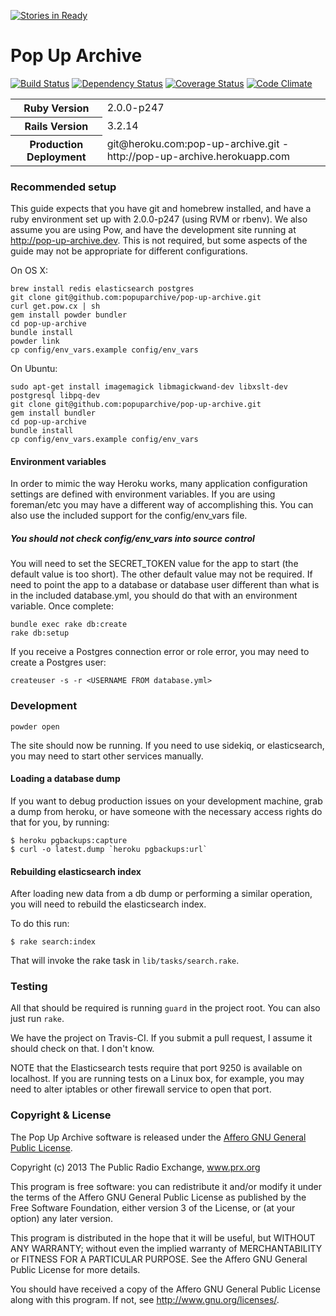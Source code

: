 [![Stories in Ready](https://badge.waffle.io/popuparchive/pop-up-archive.png)](https://waffle.io/popuparchive/pop-up-archive)  
# Pop Up Archive

[![Build Status](https://travis-ci.org/popuparchive/pop-up-archive.png?branch=master)](https://travis-ci.org/popuparchive/pop-up-archive)
[![Dependency Status](https://gemnasium.com/popuparchive/pop-up-archive.png)](https://gemnasium.com/popuparchive/pop-up-archive)
[![Coverage Status](https://coveralls.io/repos/popuparchive/pop-up-archive/badge.png)](https://coveralls.io/r/popuparchive/pop-up-archive)
[![Code Climate](https://codeclimate.com/github/popuparchive/pop-up-archive.png)](https://codeclimate.com/github/popuparchive/pop-up-archive)

<table>
  <tr>
    <th>
      Ruby Version
    </th>
    <td>
      2.0.0-p247
    </td>
  </tr>
  <tr>
    <th>
      Rails Version
    </th>
    <td>
      3.2.14
    </td>
  </tr>
  <tr>
    <th>
      Production Deployment
    </th>
    <td>
      git@heroku.com:pop-up-archive.git - http://pop-up-archive.herokuapp.com
    </td>
  </tr>
</table>

### Recommended setup

This guide expects that you have git and homebrew installed, and have a ruby environment set up with 2.0.0-p247 (using RVM or rbenv). We also assume you are using Pow, and have the development site running at http://pop-up-archive.dev. This is not required, but some aspects of the guide may not be appropriate for different configurations.

On OS X:

    brew install redis elasticsearch postgres
    git clone git@github.com:popuparchive/pop-up-archive.git
    curl get.pow.cx | sh
    gem install powder bundler
    cd pop-up-archive
    bundle install
    powder link
    cp config/env_vars.example config/env_vars

On Ubuntu:

    sudo apt-get install imagemagick libmagickwand-dev libxslt-dev postgresql libpq-dev
    git clone git@github.com:popuparchive/pop-up-archive.git
    gem install bundler
    cd pop-up-archive
    bundle install
    cp config/env_vars.example config/env_vars
    

#### Environment variables

In order to mimic the way Heroku works, many application configuration settings are defined with environment variables. If you are using foreman/etc you may have a different way of accomplishing this. You can also use the included support for the config/env_vars file.

##### You should not check config/env_vars into source control

You will need to set the SECRET_TOKEN value for the app to start (the default value is too short). The other default value may not be required. If need to point the app to a database or database user different than what is in the included database.yml, you should do that with an environment variable. Once complete:

    bundle exec rake db:create
    rake db:setup

If you receive a Postgres connection error or role error, you may need to create a Postgres user: 

    createuser -s -r <USERNAME FROM database.yml>
    
### Development

    powder open

The site should now be running. If you need to use sidekiq, or elasticsearch, you may need to start other services manually.

#### Loading a database dump

If you want to debug production issues on your development machine, grab a dump from heroku, or have someone with the necessary access rights do that for you, by running:

```
$ heroku pgbackups:capture
$ curl -o latest.dump `heroku pgbackups:url`
```

#### Rebuilding elasticsearch index

After loading new data from a db dump or performing a similar operation, you will need to rebuild the elasticsearch index. 

To do this run:

```
$ rake search:index
```

That will invoke the rake task in `lib/tasks/search.rake`.

### Testing

All that should be required is running `guard` in the project root. You can also just run `rake`.

We have the project on Travis-CI. If you submit a pull request, I assume it should check on that. I don't know.

NOTE that the Elasticsearch tests require that port 9250 is available on localhost. If you are running tests
on a Linux box, for example, you may need to alter iptables or other firewall service to open that port.


### Copyright & License

The Pop Up Archive software is released under the [Affero GNU General Public License](http://www.gnu.org/licenses/agpl.html).

Copyright (c) 2013 The Public Radio Exchange, www.prx.org

This program is free software: you can redistribute it and/or modify
it under the terms of the Affero GNU General Public License as published by
the Free Software Foundation, either version 3 of the License, or
(at your option) any later version.

This program is distributed in the hope that it will be useful,
but WITHOUT ANY WARRANTY; without even the implied warranty of
MERCHANTABILITY or FITNESS FOR A PARTICULAR PURPOSE.  See the
Affero GNU General Public License for more details.

You should have received a copy of the Affero GNU General Public License
along with this program.  If not, see <http://www.gnu.org/licenses/>.
